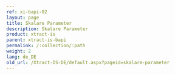 ```yaml
---
ref: xi-bapi-02
layout: page
title: Skalare Parameter
description: Skalare Parameter
product: xtract-is
parent: xtract-is-bapi
permalink: /:collection/:path
weight: 2
lang: de_DE
old_url: /Xtract-IS-DE/default.aspx?pageid=skalare-parameter
---
```

